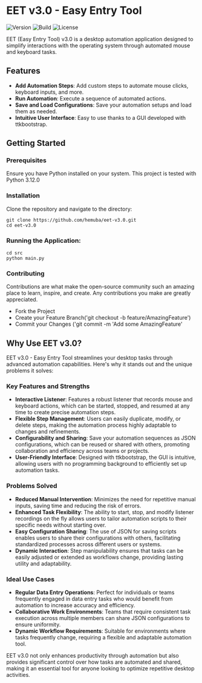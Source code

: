 # EET v3.0 - Easy Entry Tool

![Version](https://img.shields.io/badge/version-3.0-blue)
![Build](https://img.shields.io/badge/build-passing-brightgreen)
![License](https://img.shields.io/badge/license-MIT-green)

EET (Easy Entry Tool) v3.0 is a desktop automation application designed to simplify interactions with the operating system through automated mouse and keyboard tasks.

## Features

- **Add Automation Steps**: Add custom steps to automate mouse clicks, keyboard inputs, and more.
- **Run Automation**: Execute a sequence of automated actions.
- **Save and Load Configurations**: Save your automation setups and load them as needed.
- **Intuitive User Interface**: Easy to use thanks to a GUI developed with ttkbootstrap.

## Getting Started

### Prerequisites

Ensure you have Python installed on your system. This project is tested with Python 3.12.0

### Installation

Clone the repository and navigate to the directory:
```
git clone https://github.com/hemuba/eet-v3.0.git
cd eet-v3.0
```
### Running the Application:

```
cd src
python main.py
```

### Contributing
Contributions are what make the open-source community such an amazing place to learn, inspire, and create. Any contributions you make are greatly appreciated.

- Fork the Project
- Create your Feature Branch('git checkout -b feature/AmazingFeature')
- Commit your Changes ('git commit -m 'Add some AmazingFeature'

## Why Use EET v3.0?

EET v3.0 - Easy Entry Tool streamlines your desktop tasks through advanced automation capabilities. Here's why it stands out and the unique problems it solves:

### Key Features and Strengths

- **Interactive Listener**: Features a robust listener that records mouse and keyboard actions, which can be started, stopped, and resumed at any time to create precise automation steps.
- **Flexible Step Management**: Users can easily duplicate, modify, or delete steps, making the automation process highly adaptable to changes and refinements.
- **Configurability and Sharing**: Save your automation sequences as JSON configurations, which can be reused or shared with others, promoting collaboration and efficiency across teams or projects.
- **User-Friendly Interface**: Designed with ttkbootstrap, the GUI is intuitive, allowing users with no programming background to efficiently set up automation tasks.

### Problems Solved

- **Reduced Manual Intervention**: Minimizes the need for repetitive manual inputs, saving time and reducing the risk of errors.
- **Enhanced Task Flexibility**: The ability to start, stop, and modify listener recordings on the fly allows users to tailor automation scripts to their specific needs without starting over.
- **Easy Configuration Sharing**: The use of JSON for saving scripts enables users to share their configurations with others, facilitating standardized processes across different users or systems.
- **Dynamic Interaction**: Step manipulability ensures that tasks can be easily adjusted or extended as workflows change, providing lasting utility and adaptability.

### Ideal Use Cases

- **Regular Data Entry Operations**: Perfect for individuals or teams frequently engaged in data entry tasks who would benefit from automation to increase accuracy and efficiency.
- **Collaborative Work Environments**: Teams that require consistent task execution across multiple members can share JSON configurations to ensure uniformity.
- **Dynamic Workflow Requirements**: Suitable for environments where tasks frequently change, requiring a flexible and adaptable automation tool.

EET v3.0 not only enhances productivity through automation but also provides significant control over how tasks are automated and shared, making it an essential tool for anyone looking to optimize repetitive desktop activities.





